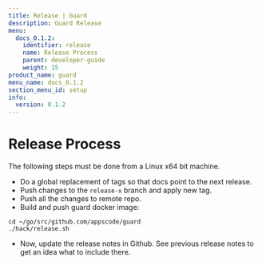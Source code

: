 ```yaml
---
title: Release | Guard
description: Guard Release
menu:
  docs_0.1.2:
    identifier: release
    name: Release Process
    parent: developer-guide
    weight: 15
product_name: guard
menu_name: docs_0.1.2
section_menu_id: setup
info:
  version: 0.1.2
---
```


# Release Process

The following steps must be done from a Linux x64 bit machine.

- Do a global replacement of tags so that docs point to the next release.
- Push changes to the `release-x` branch and apply new tag.
- Push all the changes to remote repo.
- Build and push guard docker image:

```console
cd ~/go/src/github.com/appscode/guard
./hack/release.sh
```

- Now, update the release notes in Github. See previous release notes to get an idea what to include there.
